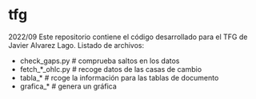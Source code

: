 # tfg
2022/09
Este repositorio contiene el código desarrollado para el TFG de Javier Alvarez
Lago.
Listado de archivos:
  - check_gaps.py       # comprueba saltos en los datos
  - fetch_*_ohlc.py     # recoge datos de las casas de cambio
  - tabla_*             # rcoge la información para las tablas de documento
  - grafica_*           # genera un gráfica
